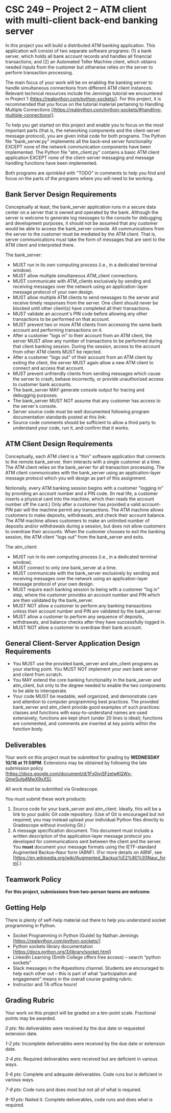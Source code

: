 # CSC 249 – Project 2 – ATM client with multi-client back-end banking server

In this project you will build a distributed ATM banking application. This application will consist of two separate software programs: (1) a bank server, which holds all bank account records and handles all financial transactions; and (2) an Automated Teller Machine client, which obtains needed inputs from the customer but otherwise relies on the server to perform transaction processing.

The main focus of your work will be on enabling the banking server to handle simultaneous connections from different ATM client instances. Relevant technical resources include the Jennings tutorial we encountered in Project 1 (https://realpython.com/python-sockets/). For this project, it is recommended that you focus on the tutorial material pertaining to Handling Multiple Connections [(https://realpython.com/python-sockets/#handling-multiple-connections)].

To help you get started on this project and enable you to focus on the most important parts (that is, the networking components and the client-server message protocol), you are given initial code for both programs. The Python file "bank_server.py" implements all the back-end server functionality EXCEPT none of the network communication components have been implemented. The Python file "atm_client.py" contains a basic ATM client application EXCEPT none of the client-server messaging and message handling functions have been implemented.

Both programs are sprinkled with "TODO" in comments to help you find and focus on the parts of the programs where you will need to be working.

## Bank Server Design Requirements

Conceptually at least, the bank_server application runs in a secure data center on a server that is owned and operated by the bank. Although the server is welcome to generate log messages to the console for debugging and development purposes, it should not be assumed that any customer would be able to access the bank_server console. All communications from the server to the customer must be mediated by the ATM client. That is, server communications must take the form of messages that are sent to the ATM client and interpreted there.

The bank_server:

* MUST run in its own computing process (i.e., in a dedicated terminal window).
* MUST allow multiple simultaneous ATM_client connections.
* MUST communicate with ATM_clients exclusively by sending and receiving messages over the network using an application-layer message protocol of your own design.
* MUST allow multiple ATM clients to send messages to the server and receive timely responses from the server. One client should never be blocked until other client(s) have completed all their transactions.
* MUST validate an account's PIN code before allowing any other transactions to be performed on that account.
* MUST prevent two or more ATM clients from accessing the same bank account and performing transactions on it.
* After a customer "logs in" to their account from an ATM client, the server MUST allow any number of transactions to be performed during that client banking session. During the session, access to the account from other ATM clients MUST be rejected.
* After a customer "logs out" of their account from an ATM client by exiting the client, the server MUST again allow a new ATM client to connect and access that account.
* MUST prevent unfriendly clients from sending messages which cause the server to crash, behave incorrectly, or provide unauthorized access to customer bank accounts.
* The bank_server MAY generate console output for tracing and debugging purposes.
* The bank_server MUST NOT assume that any customer has access to the server's console.
* Server source code must be well documented following program documentation standards posted at this link:
* Source code comments should be sufficient to allow a third party to understand your code, run it, and confirm that it works.

## ATM Client Design Requirements

Conceptually, each ATM client is a "thin" software application that connects to the remote bank_server, then interacts with a single customer at a time. The ATM client relies on the bank_server for all transaction processing. The ATM client communicates with the bank_server using an application-layer message protocol which you will design as part of this assignment.

Notionally, every ATM banking session begins with a customer "logging in" by providing an account number and a PIN code. (In real life, a customer inserts a physical card into the machine, which then reads the account number off the card.) Only after a customer has provided a valid account-PIN pair will the machine permit any transactions. The ATM machine allows customers to make deposits, withdrawals, and check their account balance. The ATM machine allows customers to make an unlimited number of deposits and/or withdrawals during a session, but does not allow customers to overdraw their accounts. When the customer chooses to exit the banking session, the ATM client "logs out" from the bank_server and exits.

The atm_client:

* MUST run in its own computing process (i.e., in a dedicated terminal window).
* MUST connect to only one bank_server at a time.
* MUST communicate with the bank_server exclusively by sending and receiving messages over the network using an application-layer message protocol of your own design.
* MUST require each banking session to being with a customer "log in" step, where the customer provides an account number and PIN which are then validated by the bank_server.
* MUST NOT allow a customer to perform any banking transactions unless their account number and PIN are validated by the bank_server.
* MUST allow a customer to perform any sequence of deposits, withdrawals, and balance checks after they have successfully logged in.
* MUST NOT allow a customer to overdraw their bank account.

## General Client-Server Application Design Requirements

* You MUST use the provided bank_server and atm_client programs as your starting point. You MUST NOT implement your own bank server and client from scratch.
* You MAY extend the core banking functionality in the bank_server and atm_client, but only to the degree needed to enable the two components to be able to interoperate.
* Your code MUST be readable, well organized, and demonstrate care and attention to computer programming best practices. The provided bank_server and atm_client provide good examples of such practices: classes and functions with easy-to-understand names are used extensively; functions are kept short (under 20 lines is ideal); functions are commented, and comments are inserted at key points within the function body.

## Deliverables

Your work on this project must be submitted for grading by **WEDNESDAY 10/18 at 11:59PM**. Extensions may be obtained by following the late submission policy [https://docs.google.com/document/d/1Fx0iviSFzelwKQWx-QmeSulg4MwX9xXS].

All work must be submitted via Gradescope.

You must submit these work products:

1. Source code for your bank_server and atm_client. Ideally, this will be a link to your public Git code repository. (Use of Git is encouraged but not required; you may instead upload your individual Python files directly to Gradescope without involving Git.)
2. A message specification document. This document must include a written description of the application-layer message protocol you developed for communications sent between the client and the server. You **must** document your message formats using the IETF-standard Augmented Backus–Naur form (ABNF). (For more details on ABNF, see [https://en.wikipedia.org/wiki/Augmented_Backus%E2%80%93Naur_form].)

## Teamwork Policy

**For this project, submissions from two-person teams are welcome**.

## Getting Help

There is plenty of self-help material out there to help you understand socket programming in Python. 

* Socket Programming in Python (Guide) by Nathan Jennings [https://realpython.com/python-sockets/]
* Python sockets library documentation [https://docs.python.org/3/library/socket.html]
* LinkedIn Learning (Smith College offers free access) – search “python sockets”
* Slack messages in the #questions channel. Students are encouraged to help each other out – this is part of what “participation and engagement” means in the overall course grading rubric.
* Instructor and TA office hours!

## Grading Rubric

Your work on this project will be graded on a ten-point scale. Fractional points may be awarded.

_0 pts:_ No deliverables were received by the due date or requested extension date.

_1-2 pts:_ Incomplete deliverables were received by the due date or extension date.

_3-4 pts:_ Required deliverables were received but are deficient in various ways.

_5-6 pts:_ Complete and adequate deliverables. Code runs but is deficient in various ways.

_7-8 pts:_ Code runs and does most but not all of what is required.

_9-10 pts:_ Nailed it. Complete deliverables, code runs and does what is required.

